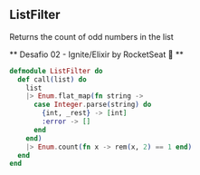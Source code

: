 ## ListFilter
Returns the count of odd numbers in the list 

** Desafio 02 - Ignite/Elixir by RocketSeat :rocket: **

```elixir
defmodule ListFilter do
  def call(list) do
    list
    |> Enum.flat_map(fn string ->
      case Integer.parse(string) do
        {int, _rest} -> [int]
        :error -> []
      end
    end)
    |> Enum.count(fn x -> rem(x, 2) == 1 end)
  end
end
```